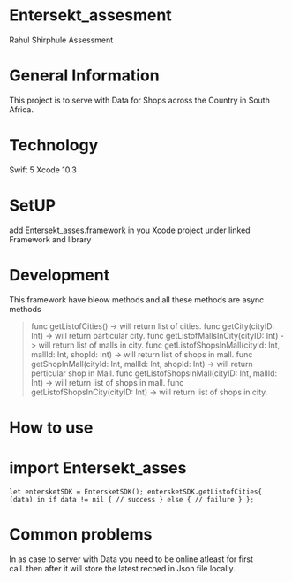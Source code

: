 # Entersekt_assesment
Rahul Shirphule Assessment


# General Information

This project is to serve with Data for Shops across the Country in South Africa.


# Technology 

Swift 5
Xcode 10.3

# SetUP

add Entersekt_asses.framework in you Xcode project under linked Framework and library

# Development 

This framework have bleow methods and all these methods are async methods

> func getListofCities() -> will return list of cities.
> func getCity(cityID: Int) -> will return particular  city.
> func getListofMallsInCity(cityID: Int) -> will return list of malls in city.
> func getListofShopsInMall(cityId: Int, mallId: Int, shopId: Int) -> will return list of shops in mall.
> func getShopInMall(cityId: Int, mallId: Int, shopId: Int) -> will return perticular shop in Mall.
> func getListofShopsInMall(cityID: Int, mallId: Int) -> will return list of shops in mall.
> func getListofShopsInCity(cityID: Int) -> will return list of shops in city.

# How to use

# import Entersekt_asses

`let entersketSDK = EntersketSDK();
        entersketSDK.getListofCities{ (data)
            in
            if data != nil {
                 // success
            } else {
                // failure
            }
        };`
        
# Common problems

In as case to server with Data you need to be online atleast for first call..then after it will store the latest recoed in Json file locally.




